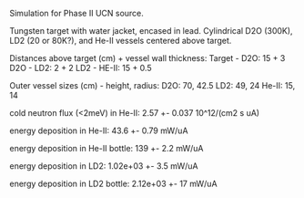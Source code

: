Simulation for Phase II UCN source.

Tungsten target with water jacket, encased in lead.
Cylindrical D2O (300K), LD2 (20 or 80K?), and He-II vessels centered above target.


Distances above target (cm) + vessel wall thickness:
Target - D2O: 15 + 3
D2O - LD2: 2 + 2
LD2 - HE-II: 15 + 0.5

Outer vessel sizes (cm) - height, radius:
D2O: 70, 42.5
LD2: 49, 24
He-II: 15, 14

cold neutron flux (<2meV) in He-II:
2.57 +- 0.037 10^12/(cm2 s uA)

energy deposition in He-II:
43.6 +- 0.79 mW/uA

energy deposition in He-II bottle:
139 +- 2.2 mW/uA

energy deposition in LD2:
1.02e+03 +- 3.5 mW/uA

energy deposition in LD2 bottle:
2.12e+03 +- 17 mW/uA

